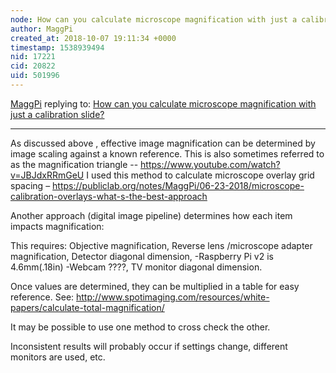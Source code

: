 ```yaml
---
node: How can you calculate microscope magnification with just a calibration slide?
author: MaggPi
created_at: 2018-10-07 19:11:34 +0000
timestamp: 1538939494
nid: 17221
cid: 20822
uid: 501996
---
```




[MaggPi](../profile/MaggPi) replying to: [How can you calculate microscope magnification with just a calibration slide?](../notes/bronwen/10-04-2018/how-can-you-calculate-microscope-magnification-with-just-a-calibration-slide)

----
As discussed above , effective image magnification can be determined by image scaling against a known reference.   This is also sometimes referred to as the magnification triangle -- https://www.youtube.com/watch?v=JBJdxRRmGeU
I used this method  to calculate microscope overlay grid spacing – 
https://publiclab.org/notes/MaggPi/06-23-2018/microscope-calibration-overlays-what-s-the-best-approach


Another approach (digital image pipeline) determines how each item  impacts magnification:

This requires:
Objective magnification, 
Reverse lens /microscope adapter magnification,
Detector diagonal dimension, 
	-Raspberry Pi v2 is 4.6mm(.18in)
	-Webcam ????,
TV monitor diagonal dimension. 

Once values are determined, they can be multiplied in a table  for easy reference.  See: 
http://www.spotimaging.com/resources/white-papers/calculate-total-magnification/


It may be possible to use one  method to cross check the other.  

Inconsistent results will probably occur if settings change, different monitors are used, etc.   
